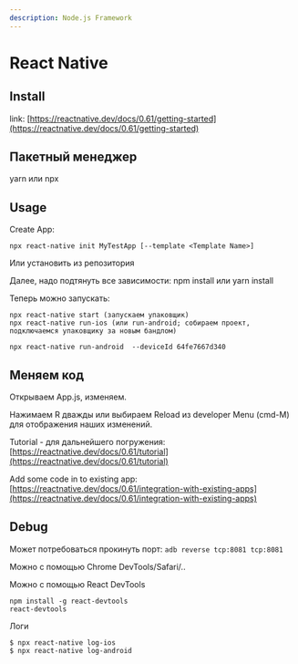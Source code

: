```yaml
---
description: Node.js Framework
---
```


# React Native

## Install

link: [https://reactnative.dev/docs/0.61/getting-started](https://reactnative.dev/docs/0.61/getting-started)

## Пакетный менеджер

yarn или npx

## Usage

Create App:

```text
npx react-native init MyTestApp [--template <Template Name>] 
```

Или установить из репозитория

Далее, надо подтянуть все зависимости: npm install или yarn install

Теперь можно запускать: 

```text
npx react-native start (запускаем упаковщик)
npx react-native run-ios (или run-android; собираем проект, подключаемся упаковщику за новым бандлом)

npx react-native run-android  --deviceId 64fe7667d340
```

## Меняем код

Открываем App.js, изменяем. 

Нажимаем R дважды или выбираем Reload из developer Menu \(cmd-M\) для отображения наших изменений.

Tutorial - для дальнейшего погружения: [https://reactnative.dev/docs/0.61/tutorial](https://reactnative.dev/docs/0.61/tutorial)

Add some code in to existing app: [https://reactnative.dev/docs/0.61/integration-with-existing-apps](https://reactnative.dev/docs/0.61/integration-with-existing-apps) 

## Debug

Может потребоваться прокинуть порт: `adb reverse tcp:8081 tcp:8081`

Можно с помощью Chrome DevTools/Safari/..

Можно с помощью React DevTools

```text
npm install -g react-devtools
react-devtools
```

Логи

```text
$ npx react-native log-ios
$ npx react-native log-android
```


